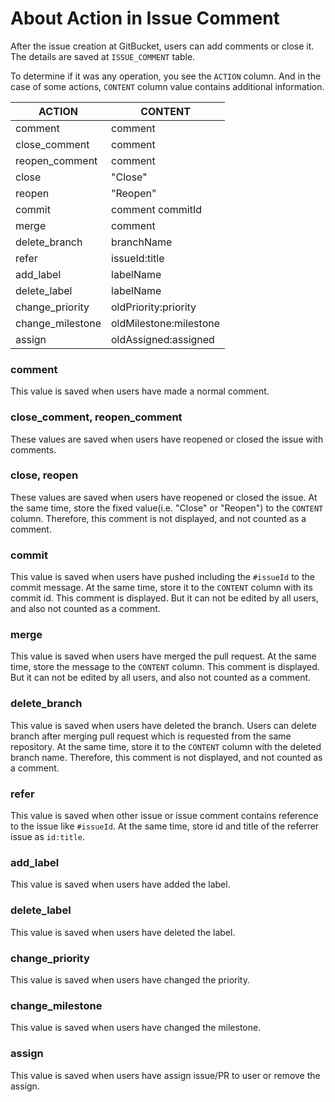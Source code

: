 About Action in Issue Comment
========
After the issue creation at GitBucket, users can add comments or close it.
The details are saved at `ISSUE_COMMENT` table.

To determine if it was any operation, you see the `ACTION` column.
And in the case of some actions, `CONTENT` column value contains additional information.

|ACTION          |CONTENT               |
|----------------|----------------------|
|comment         |comment               |
|close_comment   |comment               |
|reopen_comment  |comment               |
|close           |"Close"               |
|reopen          |"Reopen"              |
|commit          |comment commitId      |
|merge           |comment               |
|delete_branch   |branchName            |
|refer           |issueId:title         |
|add_label       |labelName             |
|delete_label    |labelName             |
|change_priority |oldPriority:priority  |
|change_milestone|oldMilestone:milestone|
|assign          |oldAssigned:assigned  |

### comment

This value is saved when users have made a normal comment.

### close_comment, reopen_comment

These values are saved when users have reopened or closed the issue with comments.

### close, reopen

These values are saved when users have reopened or closed the issue.
At the same time, store the fixed value(i.e. "Close" or "Reopen") to the `CONTENT` column.
Therefore, this comment is not displayed, and not counted as a comment.

### commit

This value is saved when users have pushed including the `#issueId` to the commit message.
At the same time, store it to the `CONTENT` column with its commit id.
This comment is displayed. But it can not be edited by all users, and also not counted as a comment.

### merge

This value is saved when users have merged the pull request.
At the same time, store the message to the `CONTENT` column.
This comment is displayed. But it can not be edited by all users, and also not counted as a comment.

### delete_branch

This value is saved when users have deleted the branch. Users can delete branch after merging pull request which is requested from the same repository.
At the same time, store it to the `CONTENT` column with the deleted branch name.
Therefore, this comment is not displayed, and not counted as a comment.

### refer

This value is saved when other issue or issue comment contains reference to the issue like `#issueId`.
At the same time, store id and title of the referrer issue as `id:title`.

### add_label

This value is saved when users have added the label.

### delete_label

This value is saved when users have deleted the label.

### change_priority

This value is saved when users have changed the priority.

### change_milestone

This value is saved when users have changed the milestone.

### assign

This value is saved when users have assign issue/PR to user or remove the assign.

